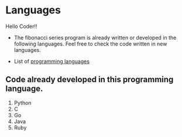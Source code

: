 # Languages

Hello Coder!!

- The fibonacci series program is already written or developed in the following languages. Feel free to check the code written in new languages.


- List of [programming languages](https://en.wikipedia.org/wiki/List_of_programming_languages)

## Code already developed in this programming language.

1. Python
2. C
3. Go
4. Java
5. Ruby